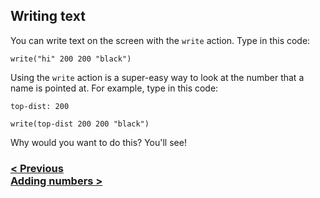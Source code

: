 ## Writing text

You can write text on the screen with the `write` action.  Type in this code:

```
write("hi" 200 200 "black")
```

Using the `write` action is a super-easy way to look at the number that a name is pointed at.  For example, type in this code:

```
top-dist: 200

write(top-dist 200 200 "black")
```

Why would you want to do this? You'll see!


### [< Previous](#naming-things) <div class="next">[Adding numbers >](#adding-numbers)</div>
